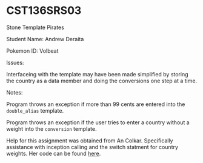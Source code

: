 # CST136SRS03

Stone Template Pirates

Student Name: Andrew Deraita

Pokemon ID: Volbeat 

Issues: 

Interfaceing with the template may have been made simplified by storing
the country as a data member and doing the conversions one step at a time.

Notes: 

Program throws an exception if more than 99 cents are entered into the 
`double_alias` template.

Program throws an exception if the user tries to enter a country without
a weight into the `conversion` template.

Help for this assignment was obtained from
An Colkar. Specifically assistance with inception 
calling and the switch statment for country 
weights. Her code can be found 
[here](https://github.com/an6688/CST136SRS03).
